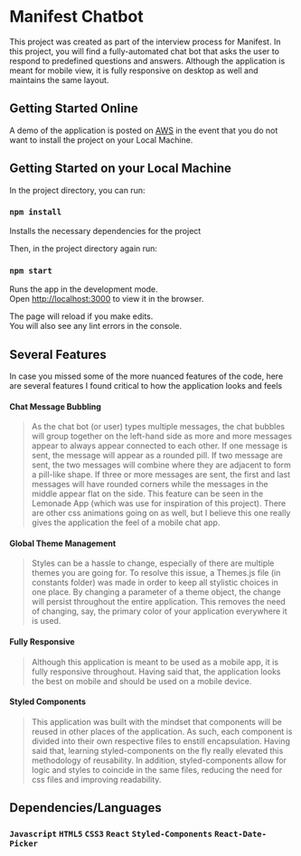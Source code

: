 # Manifest Chatbot

This project was created as part of the interview process for Manifest. In this project, you will find a fully-automated chat bot that asks the user to respond to predefined questions and answers. Although the application is meant for mobile view, it is fully responsive on desktop as well and maintains the same layout.

## Getting Started Online

A demo of the application is posted on [AWS](https://manifest-project.s3-us-west-1.amazonaws.com/index.html) in the event that you do not want to install the project on your Local Machine.

## Getting Started on your Local Machine

In the project directory, you can run:

### `npm install`

Installs the necessary dependencies for the project

Then, in the project directory again run:

### `npm start`

Runs the app in the development mode.\
Open [http://localhost:3000](http://localhost:3000) to view it in the browser.

The page will reload if you make edits.\
You will also see any lint errors in the console.

## Several Features

In case you missed some of the more nuanced features of the code, here are several features I found critical to how the application looks and feels

#### **Chat Message Bubbling**
> As the chat bot (or user) types multiple messages, the chat bubbles will group together on the left-hand side as more and more messages appear to always appear connected to each other. If one message is sent, the message will appear as a rounded pill. If two message are sent, the two messages will combine where they are adjacent to form a pill-like shape. If three or more messages are sent, the first and last messages will have rounded corners while the messages in the middle appear flat on the side. This feature can be seen in the Lemonade App (which was use for inspiration of this project). There are other css animations going on as well, but I believe this one really gives the application the feel of a mobile chat app.

#### **Global Theme Management**
> Styles can be a hassle to change, especially of there are multiple themes you are going for. To resolve this issue, a Themes.js file (in constants folder) was made in order to keep all stylistic choices in one place. By changing a parameter of a theme object, the change will persist throughout the entire application. This removes the need of changing, say, the primary color of your application everywhere it is used.

#### **Fully Responsive**
> Although this application is meant to be used as a mobile app, it is fully responsive throughout. Having said that, the application looks the best on mobile and should be used on a mobile device.

#### **Styled Components**
> This application was built with the mindset that components will be reused in other places of the application. As such, each component is divided into their own respective files to enstill encapsulation. Having said that, learning styled-components on the fly really elevated this methodology of reusability. In addition, styled-components allow for logic and styles to coincide in the same files, reducing the need for css files and improving readability.

## Dependencies/Languages

### `Javascript` `HTML5` `CSS3` `React` `Styled-Components` `React-Date-Picker`
